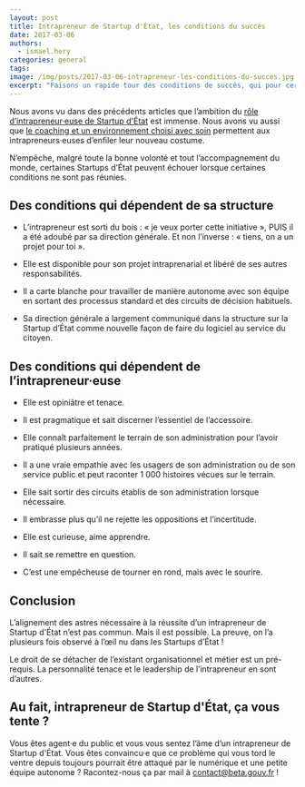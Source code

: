 ```yaml
---
layout: post
title: Intrapreneur de Startup d'État, les conditions du succès
date: 2017-03-06
authors:
  - ismael.hery
categories: general
tags:
image: /img/posts/2017-03-06-intrapreneur-les-conditions-du-succes.jpg
excerpt: "Faisons un rapide tour des conditions de succès, qui pour certaines dépendent de sa structure, ministère ou établissement public. Et pour beaucoup d’autres dépendent de l’intrapreneur lui-même !"
---
```


Nous avons vu dans des précédents articles que l’ambition du [rôle d’intrapreneur·euse de Startup d'État](/general/2017/02/16/intrapreneur-startup-d-etat/) est immense. Nous avons vu aussi que [le coaching et un environnement choisi avec soin](/general/2017/02/27/comment-former-des-intrapreneurs/) permettent aux intrapreneurs·euses d’enfiler leur nouveau costume.

N’empêche, malgré toute la bonne volonté et tout l’accompagnement du monde, certaines Startups d’État peuvent échouer lorsque certaines conditions ne sont pas réunies.

## Des conditions qui dépendent de sa structure

- L’intrapreneur est sorti du bois : « je veux porter cette initiative », PUIS il a été adoubé par sa direction générale. Et non l’inverse : « tiens, on a un projet pour toi ».

- Elle est disponible pour son projet intraprenarial et libéré de ses autres responsabilités.

- Il a carte blanche pour travailler de manière autonome avec son équipe en sortant des processus standard et des circuits de décision habituels.

- Sa direction générale a largement communiqué dans la structure sur la Startup d’État comme nouvelle façon de faire du logiciel au service du citoyen.

## Des conditions qui dépendent de l’intrapreneur·euse

- Elle est opiniâtre et tenace.

- Il est pragmatique et sait discerner l’essentiel de l’accessoire.

- Elle connaît parfaitement le terrain de son administration pour l’avoir pratiqué plusieurs années.

- Il a une vraie empathie avec les usagers de son administration ou de son service public et peut raconter 1 000 histoires vécues sur le terrain.

- Elle sait sortir des circuits établis de son administration lorsque nécessaire.

- Il embrasse plus qu’il ne rejette les oppositions et l’incertitude.

- Elle est curieuse, aime apprendre.

- Il sait se remettre en question.

- C’est une empêcheuse de tourner en rond, mais avec le sourire.

## Conclusion

L’alignement des astres nécessaire à la réussite d’un intrapreneur de Startup d'État n’est pas commun. Mais il est possible. La preuve, on l’a plusieurs fois observé à l’œil nu dans les Startups d’État !

Le droit de se détacher de l’existant organisationnel et métier est un pré-requis. La personnalité tenace et le leadership de l’intrapreneur en sont d’autres.

## Au fait, intrapreneur de Startup d'État, ça vous tente ?

Vous êtes agent·e du public et vous vous sentez l’âme d’un intrapreneur de Startup d'État. Vous êtes convaincu·e que ce problème qui vous tord le ventre depuis toujours pourrait être attaqué par le numérique et une petite équipe autonome ? Racontez-nous ça par mail à [contact@beta.gouv.fr](mailto:contact@beta.gouv.fr?subject=Candidature%20intrapreneur) !

